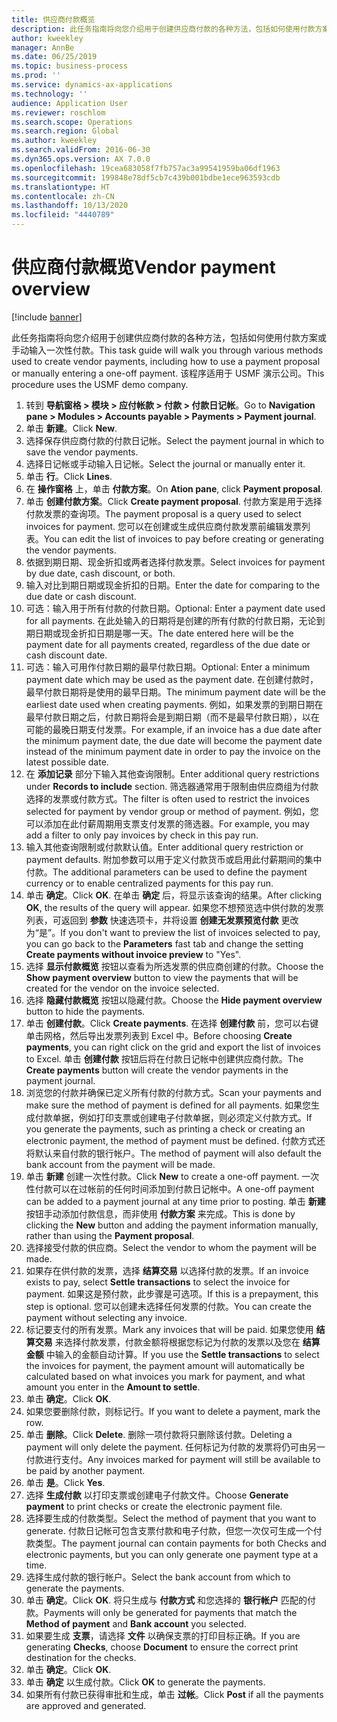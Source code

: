 ```yaml
---
title: 供应商付款概览
description: 此任务指南将向您介绍用于创建供应商付款的各种方法，包括如何使用付款方案或手动输入一次性付款。
author: kweekley
manager: AnnBe
ms.date: 06/25/2019
ms.topic: business-process
ms.prod: ''
ms.service: dynamics-ax-applications
ms.technology: ''
audience: Application User
ms.reviewer: roschlom
ms.search.scope: Operations
ms.search.region: Global
ms.author: kweekley
ms.search.validFrom: 2016-06-30
ms.dyn365.ops.version: AX 7.0.0
ms.openlocfilehash: 19cea683058f7fb757ac3a99541959ba06df1963
ms.sourcegitcommit: 199848e78df5cb7c439b001bdbe1ece963593cdb
ms.translationtype: HT
ms.contentlocale: zh-CN
ms.lasthandoff: 10/13/2020
ms.locfileid: "4440789"
---
```

# <a name="vendor-payment-overview"></a><span data-ttu-id="0fb09-103">供应商付款概览</span><span class="sxs-lookup"><span data-stu-id="0fb09-103">Vendor payment overview</span></span>

[!include [banner](../../includes/banner.md)]

<span data-ttu-id="0fb09-104">此任务指南将向您介绍用于创建供应商付款的各种方法，包括如何使用付款方案或手动输入一次性付款。</span><span class="sxs-lookup"><span data-stu-id="0fb09-104">This task guide will walk you through various methods used to create vendor payments, including how to use a payment proposal or manually entering a one-off payment.</span></span> <span data-ttu-id="0fb09-105">该程序适用于 USMF 演示公司。</span><span class="sxs-lookup"><span data-stu-id="0fb09-105">This procedure uses the USMF demo company.</span></span>

1. <span data-ttu-id="0fb09-106">转到 **导航窗格 > 模块 > 应付帐款 > 付款 > 付款日记帐**。</span><span class="sxs-lookup"><span data-stu-id="0fb09-106">Go to **Navigation pane > Modules > Accounts payable > Payments > Payment journal**.</span></span>
2. <span data-ttu-id="0fb09-107">单击 **新建**。</span><span class="sxs-lookup"><span data-stu-id="0fb09-107">Click **New**.</span></span>
3. <span data-ttu-id="0fb09-108">选择保存供应商付款的付款日记帐。</span><span class="sxs-lookup"><span data-stu-id="0fb09-108">Select the payment journal in which to save the vendor payments.</span></span> 
4. <span data-ttu-id="0fb09-109">选择日记帐或手动输入日记帐。</span><span class="sxs-lookup"><span data-stu-id="0fb09-109">Select the journal or manually enter it.</span></span>
5. <span data-ttu-id="0fb09-110">单击 **行**。</span><span class="sxs-lookup"><span data-stu-id="0fb09-110">Click **Lines**.</span></span>
6. <span data-ttu-id="0fb09-111">在 **操作窗格** 上，单击 **付款方案**。</span><span class="sxs-lookup"><span data-stu-id="0fb09-111">On **Ation pane**, click **Payment proposal**.</span></span>
7. <span data-ttu-id="0fb09-112">单击 **创建付款方案**。</span><span class="sxs-lookup"><span data-stu-id="0fb09-112">Click **Create payment proposal**.</span></span> <span data-ttu-id="0fb09-113">付款方案是用于选择付款发票的查询项。</span><span class="sxs-lookup"><span data-stu-id="0fb09-113">The payment proposal is a query used to select invoices for payment.</span></span> <span data-ttu-id="0fb09-114">您可以在创建或生成供应商付款发票前编辑发票列表。</span><span class="sxs-lookup"><span data-stu-id="0fb09-114">You can edit the list of invoices to pay before creating or generating the vendor payments.</span></span>
8. <span data-ttu-id="0fb09-115">依据到期日期、现金折扣或两者选择付款发票。</span><span class="sxs-lookup"><span data-stu-id="0fb09-115">Select invoices for payment by due date, cash discount, or both.</span></span> 
9. <span data-ttu-id="0fb09-116">输入对比到期日期或现金折扣的日期。</span><span class="sxs-lookup"><span data-stu-id="0fb09-116">Enter the date for comparing to the due date or cash discount.</span></span> 
10. <span data-ttu-id="0fb09-117">可选：输入用于所有付款的付款日期。</span><span class="sxs-lookup"><span data-stu-id="0fb09-117">Optional: Enter a payment date used for all payments.</span></span> <span data-ttu-id="0fb09-118">在此处输入的日期将是创建的所有付款的付款日期，无论到期日期或现金折扣日期是哪一天。</span><span class="sxs-lookup"><span data-stu-id="0fb09-118">The date entered here will be the payment date for all payments created, regardless of the due date or cash discount date.</span></span>  
11. <span data-ttu-id="0fb09-119">可选：输入可用作付款日期的最早付款日期。</span><span class="sxs-lookup"><span data-stu-id="0fb09-119">Optional: Enter a minimum payment date which may be used as the payment date.</span></span> <span data-ttu-id="0fb09-120">在创建付款时，最早付款日期将是使用的最早日期。</span><span class="sxs-lookup"><span data-stu-id="0fb09-120">The minimum payment date will be the earliest date used when creating payments.</span></span> <span data-ttu-id="0fb09-121">例如，如果发票的到期日期在最早付款日期之后，付款日期将会是到期日期（而不是最早付款日期），以在可能的最晚日期支付发票。</span><span class="sxs-lookup"><span data-stu-id="0fb09-121">For example, if an invoice has a due date after the minimum payment date, the due date will become the payment date instead of the minimum payment date in order to pay the invoice on the latest possible date.</span></span>
12. <span data-ttu-id="0fb09-122">在 **添加记录** 部分下输入其他查询限制。</span><span class="sxs-lookup"><span data-stu-id="0fb09-122">Enter additional query restrictions under **Records to include** section.</span></span> <span data-ttu-id="0fb09-123">筛选器通常用于限制由供应商组为付款选择的发票或付款方式。</span><span class="sxs-lookup"><span data-stu-id="0fb09-123">The filter is often used to restrict the invoices selected for payment by vendor group or method of payment.</span></span> <span data-ttu-id="0fb09-124">例如，您可以添加在此付薪周期用支票支付发票的筛选器。</span><span class="sxs-lookup"><span data-stu-id="0fb09-124">For example, you may add a filter to only pay invoices by check in this pay run.</span></span>
13. <span data-ttu-id="0fb09-125">输入其他查询限制或付款默认值。</span><span class="sxs-lookup"><span data-stu-id="0fb09-125">Enter additional query restriction or payment defaults.</span></span> <span data-ttu-id="0fb09-126">附加参数可以用于定义付款货币或启用此付薪期间的集中付款。</span><span class="sxs-lookup"><span data-stu-id="0fb09-126">The additional parameters can be used to define the payment currency or to enable centralized payments for this pay run.</span></span>  
14. <span data-ttu-id="0fb09-127">单击 **确定**。</span><span class="sxs-lookup"><span data-stu-id="0fb09-127">Click **OK**.</span></span> <span data-ttu-id="0fb09-128">在单击 **确定** 后，将显示该查询的结果。</span><span class="sxs-lookup"><span data-stu-id="0fb09-128">After clicking **OK**, the results of the query will appear.</span></span> <span data-ttu-id="0fb09-129">如果您不想预览选中供付款的发票列表，可返回到 **参数** 快速选项卡，并将设置 **创建无发票预览付款** 更改为“是”。</span><span class="sxs-lookup"><span data-stu-id="0fb09-129">If you don't want to preview the list of invoices selected to pay, you can go back to the **Parameters** fast tab and change the setting **Create payments without invoice preview** to "Yes".</span></span>  
15. <span data-ttu-id="0fb09-130">选择 **显示付款概览** 按钮以查看为所选发票的供应商创建的付款。</span><span class="sxs-lookup"><span data-stu-id="0fb09-130">Choose the **Show payment overview** button to view the payments that will be created for the vendor on the invoice selected.</span></span>
16. <span data-ttu-id="0fb09-131">选择 **隐藏付款概览** 按钮以隐藏付款。</span><span class="sxs-lookup"><span data-stu-id="0fb09-131">Choose the **Hide payment overview** button to hide the payments.</span></span> 
17. <span data-ttu-id="0fb09-132">单击 **创建付款**。</span><span class="sxs-lookup"><span data-stu-id="0fb09-132">Click **Create payments**.</span></span> <span data-ttu-id="0fb09-133">在选择 **创建付款** 前，您可以右键单击网格，然后导出发票列表到 Excel 中。</span><span class="sxs-lookup"><span data-stu-id="0fb09-133">Before choosing **Create payments**, you can right click on the grid and export the list of invoices to Excel.</span></span> <span data-ttu-id="0fb09-134">单击 **创建付款** 按钮后将在付款日记帐中创建供应商付款。</span><span class="sxs-lookup"><span data-stu-id="0fb09-134">The **Create payments** button will create the vendor payments in the payment journal.</span></span>  
18. <span data-ttu-id="0fb09-135">浏览您的付款并确保已定义所有付款的付款方式。</span><span class="sxs-lookup"><span data-stu-id="0fb09-135">Scan your payments and make sure the method of payment is defined for all payments.</span></span> <span data-ttu-id="0fb09-136">如果您生成付款单据，例如打印支票或创建电子付款单据，则必须定义付款方式。</span><span class="sxs-lookup"><span data-stu-id="0fb09-136">If you generate the payments, such as printing a check or creating an electronic payment, the method of payment must be defined.</span></span> <span data-ttu-id="0fb09-137">付款方式还将默认来自付款的银行帐户。</span><span class="sxs-lookup"><span data-stu-id="0fb09-137">The method of payment will also default the bank account from the payment will be made.</span></span>  
19. <span data-ttu-id="0fb09-138">单击 **新建** 创建一次性付款。</span><span class="sxs-lookup"><span data-stu-id="0fb09-138">Click **New** to create a one-off payment.</span></span> <span data-ttu-id="0fb09-139">一次性付款可以在过帐前的任何时间添加到付款日记帐中。</span><span class="sxs-lookup"><span data-stu-id="0fb09-139">A one-off payment can be added to a payment journal at any time prior to posting.</span></span> <span data-ttu-id="0fb09-140">单击 **新建** 按钮手动添加付款信息，而非使用 **付款方案** 来完成。</span><span class="sxs-lookup"><span data-stu-id="0fb09-140">This is done by clicking the **New** button and adding the payment information manually, rather than using the **Payment proposal**.</span></span>  
20. <span data-ttu-id="0fb09-141">选择接受付款的供应商。</span><span class="sxs-lookup"><span data-stu-id="0fb09-141">Select the vendor to whom the payment will be made.</span></span>
21. <span data-ttu-id="0fb09-142">如果存在供付款的发票，选择 **结算交易** 以选择付款的发票。</span><span class="sxs-lookup"><span data-stu-id="0fb09-142">If an invoice exists to pay, select **Settle transactions** to select the invoice for payment.</span></span> <span data-ttu-id="0fb09-143">如果这是预付款，此步骤是可选项。</span><span class="sxs-lookup"><span data-stu-id="0fb09-143">If this is a prepayment, this step is optional.</span></span> <span data-ttu-id="0fb09-144">您可以创建未选择任何发票的付款。</span><span class="sxs-lookup"><span data-stu-id="0fb09-144">You can create the payment without selecting any invoice.</span></span> 
22. <span data-ttu-id="0fb09-145">标记要支付的所有发票。</span><span class="sxs-lookup"><span data-stu-id="0fb09-145">Mark any invoices that will be paid.</span></span> <span data-ttu-id="0fb09-146">如果您使用 **结算交易** 来选择付款发票，付款金额将根据您标记为付款的发票以及您在 **结算金额** 中输入的金额自动计算。</span><span class="sxs-lookup"><span data-stu-id="0fb09-146">If you use the **Settle transactions** to select the invoices for payment, the payment amount will automatically be calculated based on what invoices you mark for payment, and what amount you enter in the **Amount to settle**.</span></span>
23. <span data-ttu-id="0fb09-147">单击 **确定**。</span><span class="sxs-lookup"><span data-stu-id="0fb09-147">Click **OK**.</span></span>
24. <span data-ttu-id="0fb09-148">如果您要删除付款，则标记行。</span><span class="sxs-lookup"><span data-stu-id="0fb09-148">If you want to delete a payment, mark the row.</span></span>
25. <span data-ttu-id="0fb09-149">单击 **删除**。</span><span class="sxs-lookup"><span data-stu-id="0fb09-149">Click **Delete**.</span></span> <span data-ttu-id="0fb09-150">删除一项付款将只删除该付款。</span><span class="sxs-lookup"><span data-stu-id="0fb09-150">Deleting a payment will only delete the payment.</span></span> <span data-ttu-id="0fb09-151">任何标记为付款的发票将仍可由另一付款进行支付。</span><span class="sxs-lookup"><span data-stu-id="0fb09-151">Any invoices marked for payment will still be available to be paid by another payment.</span></span>
26. <span data-ttu-id="0fb09-152">单击 **是**。</span><span class="sxs-lookup"><span data-stu-id="0fb09-152">Click **Yes**.</span></span>
27. <span data-ttu-id="0fb09-153">选择 **生成付款** 以打印支票或创建电子付款文件。</span><span class="sxs-lookup"><span data-stu-id="0fb09-153">Choose **Generate payment** to print checks or create the electronic payment file.</span></span>
28. <span data-ttu-id="0fb09-154">选择要生成的付款类型。</span><span class="sxs-lookup"><span data-stu-id="0fb09-154">Select the method of payment that you want to generate.</span></span> <span data-ttu-id="0fb09-155">付款日记帐可包含支票付款和电子付款，但您一次仅可生成一个付款类型。</span><span class="sxs-lookup"><span data-stu-id="0fb09-155">The payment journal can contain payments for both Checks and electronic payments, but you can only generate one payment type at a time.</span></span>
29. <span data-ttu-id="0fb09-156">选择生成付款的银行帐户。</span><span class="sxs-lookup"><span data-stu-id="0fb09-156">Select the bank account from which to generate the payments.</span></span>
30. <span data-ttu-id="0fb09-157">单击 **确定**。</span><span class="sxs-lookup"><span data-stu-id="0fb09-157">Click **OK**.</span></span> <span data-ttu-id="0fb09-158">将只生成与 **付款方式** 和您选择的 **银行帐户** 匹配的付款。</span><span class="sxs-lookup"><span data-stu-id="0fb09-158">Payments will only be generated for payments that match the **Method of payment** and **Bank account** you selected.</span></span>
31. <span data-ttu-id="0fb09-159">如果要生成 **支票**，请选择 **文件** 以确保支票的打印目标正确。</span><span class="sxs-lookup"><span data-stu-id="0fb09-159">If you are generating **Checks**, choose **Document** to ensure the correct print destination for the checks.</span></span>
32. <span data-ttu-id="0fb09-160">单击 **确定**。</span><span class="sxs-lookup"><span data-stu-id="0fb09-160">Click **OK**.</span></span>
33. <span data-ttu-id="0fb09-161">单击 **确定** 以生成付款。</span><span class="sxs-lookup"><span data-stu-id="0fb09-161">Click **OK** to generate the payments.</span></span>
34. <span data-ttu-id="0fb09-162">如果所有付款已获得审批和生成，单击 **过帐**。</span><span class="sxs-lookup"><span data-stu-id="0fb09-162">Click **Post** if all the payments are approved and generated.</span></span> 


